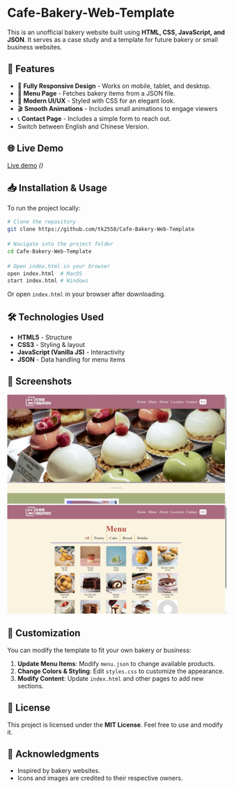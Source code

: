 # Cafe-Bakery-Web-Template

This is an unofficial bakery website built using **HTML, CSS, JavaScript, and JSON**. It serves as a case study and a template for future bakery or small business websites.

## 🚀 Features
- 🍰 **Fully Responsive Design** - Works on mobile, tablet, and desktop.
- 📜 **Menu Page** - Fetches bakery items from a JSON file.
- 🎨 **Modern UI/UX** - Styled with CSS for an elegant look.
- 🎬 **Smooth Animations** - Includes small animations to engage viewers
- 📞 **Contact Page** - Includes a simple form to reach out.
- Switch between English and Chinese Version.

## 🌐 Live Demo
[Live demo](#) *()*

## 📥 Installation & Usage
To run the project locally:
```sh
# Clone the repository
git clone https://github.com/tk2558/Cafe-Bakery-Web-Template

# Navigate into the project folder
cd Cafe-Bakery-Web-Template

# Open index.html in your browser
open index.html  # MacOS
start index.html # Windows
```
Or open `index.html` in your browser after downloading.

## 🛠️ Technologies Used
- **HTML5** - Structure
- **CSS3** - Styling & layout
- **JavaScript (Vanilla JS)** - Interactivity
- **JSON** - Data handling for menu items

## 📸 Screenshots
![Homepage](https://github.com/tk2558/Cafe-Bakery-Web-Template/blob/main/screenshot/Home.JPG) 
![Menu Page](https://github.com/tk2558/Cafe-Bakery-Web-Template/blob/main/screenshot/Menu.JPG)

## 🎨 Customization
You can modify the template to fit your own bakery or business:
1. **Update Menu Items**: Modify `menu.json` to change available products.
2. **Change Colors & Styling**: Edit `styles.css` to customize the appearance.
3. **Modify Content**: Update `index.html` and other pages to add new sections.

## 📜 License
This project is licensed under the **MIT License**. Feel free to use and modify it.

## 🙌 Acknowledgments
- Inspired by bakery websites.
- Icons and images are credited to their respective owners.
